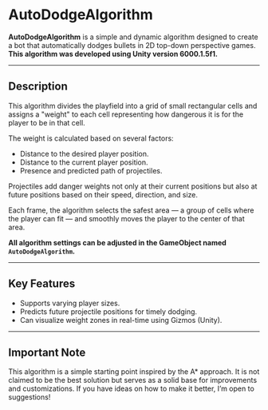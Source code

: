 # AutoDodgeAlgorithm

**AutoDodgeAlgorithm** is a simple and dynamic algorithm designed to create a bot that automatically dodges bullets in 2D top-down perspective games.
**This algorithm was developed using Unity version 6000.1.5f1.**

---

## Description

This algorithm divides the playfield into a grid of small rectangular cells and assigns a "weight" to each cell representing how dangerous it is for the player to be in that cell.

The weight is calculated based on several factors:
- Distance to the desired player position.
- Distance to the current player position.
- Presence and predicted path of projectiles.

Projectiles add danger weights not only at their current positions but also at future positions based on their speed, direction, and size.

Each frame, the algorithm selects the safest area — a group of cells where the player can fit — and smoothly moves the player to the center of that area.

**All algorithm settings can be adjusted in the GameObject named `AutoDodgeAlgorithm`.**

---

## Key Features

- Supports varying player sizes.
- Predicts future projectile positions for timely dodging.
- Can visualize weight zones in real-time using Gizmos (Unity).

---

## Important Note

This algorithm is a simple starting point inspired by the A* approach. It is not claimed to be the best solution but serves as a solid base for improvements and customizations. If you have ideas on how to make it better, I’m open to suggestions!
